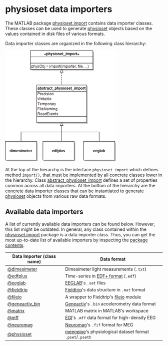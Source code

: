 physioset data importers
================

The MATLAB package [physioset.import][physioset-import-pkg] contains data
importer classes. These classes can be used to generate 
[physioset][physioset] objects based on the values contained in disk files
of various formats. 

[physioset-import-pkg]: ./
[physioset]: ../@physioset/README.md

Data importer classes are organized in the following class hierarchy:

![class hierarchy](physioset-import_class-diagram.png "Class hierarchy")

At the top of the hierarchy is the interface `physioset_import` which 
defines method `import()`, that must be implemented by all concrete 
classes lower in the hierarchy. Class 
[abstract_physioset_import][abs-phys-imp] defines a set of properties 
common across all data importers. At the bottom of the hierarchy are the 
concrete data importer classes that can be instantiated to generate
[physioset][physioset] objects from various raw data formats.

[abs-phys-imp]: ./abstract_physioset_import.md


## Available data importers

A list of currently available data importers can be found below. However, 
this list might be outdated. In general, any class contained within the 
[physioset.import][physioset-import-pkg] package is a data importer class.
Thus, you can get the most up-to-date list of available importers by 
inspecting the [package contents][physioset-import-pkg].

Data Importer (class name)       | Data format 
--------------                   | -------------------- 
[@dimesimeter][dimesimeter-class]| Dimesimeter light measurements (`.txt`)
[@edfplus][edfplus-class]        | Time-series in [EDF+ format][edfplus] (`.edf`)
[@eeglab][eeglab-class]          | [EEGLAB][eeglab]'s `.set` files
[@fieldtrip][fieldtrip-class]    | [Fieldtrip][fieldtrip]'s data structure in `.mat` format
[@fileio][fileio-class]          | A wrapper to Fieldtrip's [fileio][fileio] module
[@geneactiv_bin][geneactiv-class]| [Geneactiv][geneactiv]'s `.bin` accelerometry data format
[@matrix][matrix-class]          | MATLAB matrix in MATLAB's workspace
[@mff][mff-class]                | [EGI][egi]'s `.mff` data format for high-density EEG
[@neuromag][neuromag-class]      | [Neuromag][neuromag]'s `.fif` format for MEG
[@physioset][physioset-class]    | [meegpipe][meegpipe]'s physiological dataset format `.pset`/`.pseth`

[dimesimeter-class]: ./@dimesimeter
[edfplus-class]: ./@edfplus
[edfplus]: http://www.edfplus.info/
[eeglab-class]: ./@eeglab
[eeglab]: http://sccn.ucsd.edu/eeglab/
[fieldtrip-class]: ./@fieldtrip
[fieldtrip]: http://fieldtrip.fcdonders.nl/ 
[fileio-class]: ./@fileio
[fileio]: http://fieldtrip.fcdonders.nl/development/fileio
[geneactiv-class]: ./@geneactiv_bin
[geneactiv]: http://www.geneactive.co.uk/
[matrix-class]: ./@matrix
[mff-class]: ./@mff
[egi]: http://www.egi.com/
[neuromag]: http://www.elekta.com/healthcare-professionals/products/elekta-neuroscience/functional-mapping.html
[neuromag-class]: ./@neuromag
[physioset-class]: ./@physioset
[meegpipe]: http://www.germangh.com/meegpipe/




